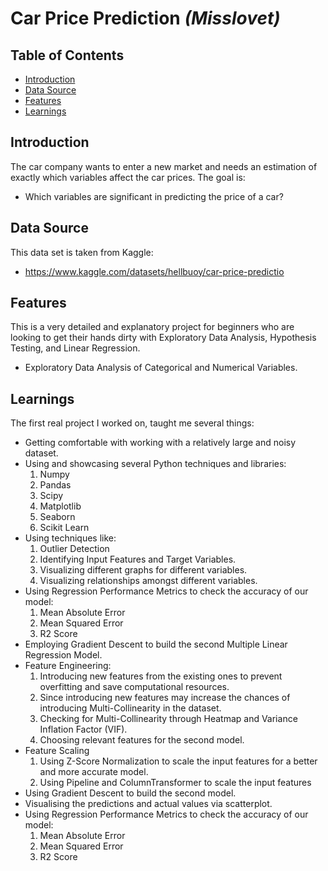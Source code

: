# Car Price Prediction *(Misslovet)* 

## Table of Contents

- [Introduction](#introduction)
- [Data Source](#data-source)
- [Features](#features)
- [Learnings](#learnings)

## Introduction

The car company wants to enter a new market and needs an estimation of exactly which variables affect the car prices.
The goal is:
  - Which variables are significant in predicting the price of a car?

## Data Source
This data set is taken from Kaggle:
  - https://www.kaggle.com/datasets/hellbuoy/car-price-predictio
## Features
This is a very detailed and explanatory project for beginners who are looking to get their hands dirty with Exploratory Data Analysis, Hypothesis Testing, and Linear Regression.

- Exploratory Data Analysis of Categorical and Numerical Variables.
## Learnings

The first real project I worked on, taught me several things:
- Getting comfortable with working with a relatively large and noisy dataset.
- Using and showcasing several Python techniques and libraries:
  1. Numpy
  2. Pandas
  3. Scipy
  4. Matplotlib
  5. Seaborn
  6. Scikit Learn
- Using techniques like:
  1. Outlier Detection
  2. Identifying Input Features and Target Variables.
  3. Visualizing different graphs for different variables.
  4. Visualizing relationships amongst different variables.
- Using Regression Performance Metrics to check the accuracy of our model:
    1. Mean Absolute Error
    2. Mean Squared Error
    3. R2 Score
- Employing Gradient Descent to build the second Multiple Linear Regression Model.
- Feature Engineering:
  1. Introducing new features from the existing ones to prevent overfitting and save computational resources.
  2. Since introducing new features may increase the chances of introducing Multi-Collinearity in the dataset.
  3. Checking for Multi-Collinearity through Heatmap and Variance Inflation Factor (VIF).
  4. Choosing relevant features for the second model.
- Feature Scaling
  1. Using Z-Score Normalization to scale the input features for a better and more accurate model.
	2. Using Pipeline and ColumnTransformer to scale the input features
- Using Gradient Descent to build the second model.
- Visualising the predictions and actual values via scatterplot.
- Using Regression Performance Metrics to check the accuracy of our model:
  1. Mean Absolute Error
  2. Mean Squared Error
  3. R2 Score







